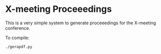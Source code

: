 # X-meeting Proceeedings

This is a very simple system to generate proceeedings for the X-meeting
conference. 

To compile:

```shell
./gerapdf.py
```


